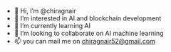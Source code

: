 - 👋 Hi, I’m @chiragnair
- 👀 I’m interested in AI and blockchain development
- 🌱 I’m currently learning AI
- 💞️ I’m looking to collaborate on AI machine learning
- 📫 you can mail me on chiragnair52@gmail.com

<!---
chiragnair/chiragnair is a ✨ special ✨ repository because its `README.md` (this file) appears on your GitHub profile.
You can click the Preview link to take a look at your changes.
--->

